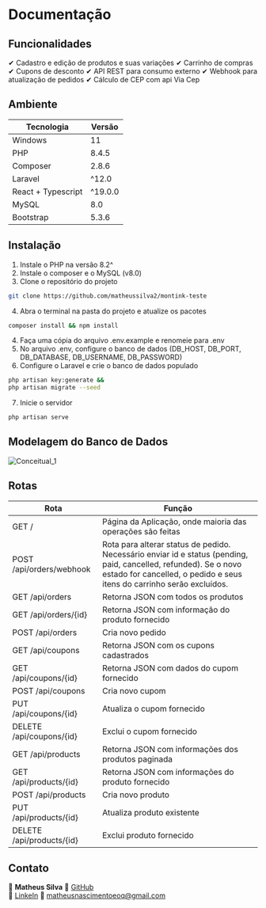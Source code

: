 # Documentação

## Funcionalidades
✔ Cadastro e edição de produtos e suas variações
✔ Carrinho de compras
✔ Cupons de desconto
✔ API REST para consumo externo
✔ Webhook para atualização de pedidos
✔ Cálculo de CEP com api Via Cep

## Ambiente
| Tecnologia | Versão |
|------------|--------|
| Windows | 11 |
| PHP | 8.4.5 |
| Composer | 2.8.6 |
| Laravel | ^12.0 |
| React + Typescript | ^19.0.0 |
| MySQL | 8.0 |
| Bootstrap | 5.3.6 |

## Instalação
1. Instale o PHP na versão 8.2^
2. Instale o composer e o MySQL (v8.0)
3. Clone o repositório do projeto
```sh
git clone https://github.com/matheussilva2/montink-teste
```
4. Abra o terminal na pasta do projeto e atualize os pacotes
```sh
composer install && npm install
```
4. Faça uma cópia do arquivo .env.example e renomeie para .env
5. No arquivo .env, configure o banco de dados (DB_HOST, DB_PORT, DB_DATABASE, DB_USERNAME, DB_PASSWORD)
6. Configure o Laravel e crie o banco de dados populado
```sh
php artisan key:generate &&
php artisan migrate --seed
```
7. Inicie o servidor
```sh
php artisan serve
```

## Modelagem do Banco de Dados

![Conceitual_1](https://github.com/user-attachments/assets/9e138db1-c44e-40ba-89a5-a8c5cf259769)

## Rotas
| Rota |  Função  |
| ---- | -------- |
| GET / | Página da Aplicação, onde maioria das operações são feitas |
| POST /api/orders/webhook | Rota para alterar status de pedido. Necessário enviar id e status (pending, paid, cancelled, refunded). Se o novo estado for cancelled, o pedido e seus itens do carrinho serão excluídos. |
| GET /api/orders | Retorna JSON com todos os produtos |
| GET /api/orders/{id} | Retorna JSON com informação do produto fornecido |
| POST /api/orders | Cria novo pedido |
| GET /api/coupons | Retorna JSON com os cupons cadastrados |
| GET /api/coupons/{id} | Retorna JSON com dados do cupom fornecido |
| POST /api/coupons | Cria novo cupom |
| PUT /api/coupons/{id} | Atualiza o cupom fornecido |
| DELETE /api/coupons/{id} | Exclui o cupom fornecido |
| GET /api/products | Retorna JSON com informações dos produtos paginada |
| GET /api/products/{id} | Retorna JSON com informações do produto fornecido |
| POST /api/products | Cria novo produto |
| PUT /api/products/{id} | Atualiza produto existente |
| DELETE /api/products/{id} | Exclui produto fornecido |

## Contato
👤 **Matheus Silva**
🔗 [GitHub](https://github.com/matheussilva2)  
🔗 [LinkeIn](https://www.linkedin.com/in/matheus-silva1)
📧 matheusnascimentoeoq@gmail.com

